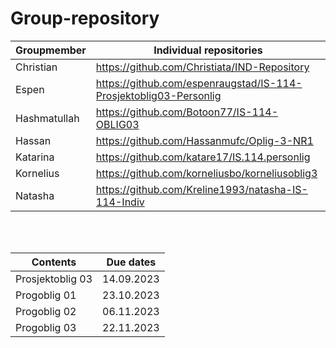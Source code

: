 # Group-repository

| Groupmember  | Individual repositories |
|--------------|------------------|
| Christian    | https://github.com/Christiata/IND-Repository
| Espen        | https://github.com/espenraugstad/IS-114-Prosjektoblig03-Personlig
| Hashmatullah | https://github.com/Botoon77/IS-114-OBLIG03
| Hassan       | https://github.com/Hassanmufc/Oplig-3-NR1
| Katarina     | https://github.com/katare17/IS.114.personlig
| Kornelius    | https://github.com/korneliusbo/korneliusoblig3 
| Natasha      | https://github.com/Kreline1993/natasha-IS-114-Indiv


<br>
<br>

| Contents              | Due dates |
|-----------------------|-----------|
| Prosjektoblig 03      | 14.09.2023|
| Progoblig 01          | 23.10.2023|
| Progoblig 02          | 06.11.2023|
| Progoblig 03          | 22.11.2023|
